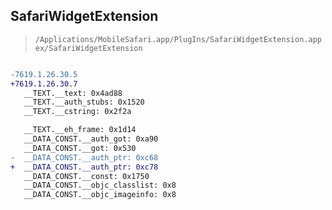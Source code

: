 ## SafariWidgetExtension

> `/Applications/MobileSafari.app/PlugIns/SafariWidgetExtension.appex/SafariWidgetExtension`

```diff

-7619.1.26.30.5
+7619.1.26.30.7
   __TEXT.__text: 0x4ad88
   __TEXT.__auth_stubs: 0x1520
   __TEXT.__cstring: 0x2f2a

   __TEXT.__eh_frame: 0x1d14
   __DATA_CONST.__auth_got: 0xa90
   __DATA_CONST.__got: 0x530
-  __DATA_CONST.__auth_ptr: 0xc68
+  __DATA_CONST.__auth_ptr: 0xc78
   __DATA_CONST.__const: 0x1750
   __DATA_CONST.__objc_classlist: 0x8
   __DATA_CONST.__objc_imageinfo: 0x8

```
